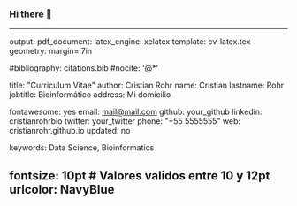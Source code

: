 ### Hi there 👋

---
output: 
  pdf_document:
    latex_engine: xelatex
    template: cv-latex.tex
geometry: margin=.7in

#bibliography: citations.bib
#nocite: '@*'

title: "Curriculum Vitae"
author: Cristian Rohr
name: Cristian
lastname: Rohr
jobtitle: Bioinformático 
address: Mi domicilio

fontawesome: yes
email: mail@mail.com
github: your_github
linkedin: cristianrohrbio
twitter: your_twitter
phone: "+55 5555555"
web: cristianrohr.github.io
updated: no

keywords: Data Science, Bioinformatics

fontsize: 10pt # Valores validos entre 10 y 12pt
urlcolor: NavyBlue
---
<!--
**Baxi19/Baxi19** is a ✨ _special_ ✨ repository because its `README.md` (this file) appears on your GitHub profile.

Here are some ideas to get you started:

- 🔭 I’m currently working on ...
- 🌱 I’m currently learning ...
- 👯 I’m looking to collaborate on ...
- 🤔 I’m looking for help with ...
- 💬 Ask me about ...
- 📫 How to reach me: ...
- 😄 Pronouns: ...
- ⚡ Fun fact: ...
-->

